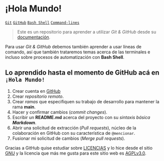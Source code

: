 # ¡Hola Mundo!

[`Git`](md-gGHP_post/git) [`GitHub`](_post/gh) [`Bash Shell`](_post/bs) [`Command-lines`](_post/cmd)

> Este es un repositorio para aprender a utilizar *Git & GitHub* desde su [documentación](https://docs.github.com/es/get-started/quickstart/hello-world).

Para usar *Git & GitHub* debemos también aprender a usar líneas de comando, así que también trataremos temas acerca de las terminales e incluso sobre procesos de automatización con **Bash Shell**.

## Lo aprendido hasta el momento de GitHub acá en `¡Hola Mundo!`
1. Crear cuenta en [GitHub](https://GitHub.com)
2. Crear *repositorio remoto*.
3. Crear *ramas* que especifiquen su trabajo de desarrollo para mantener la rama **main**.
4. Hacer y confirmar cambios (*commit changes*).
5. Escribir un **README.md** acerca del proyecto con su *sintaxis básica* ***Markdown***.
6. Abrir una solicitud de extracción (*Pull requests*), núcleo de la colaboración en GitHub con su característica de `@mencionar`.
7. Fusionar mi solicitud de cambios (*Merge pull requests*).

Gracias a GitHub quise estudiar sobre [LICENCIAS](https://www.gnu.org/licenses/license-list.html) y lo hice desde el sitio [GNU](gnu.org) y la licencia que más me gusta para este sitio web es [AGPLv3.0](https://www.gnu.org/licenses/license-list.html#AGPLv3.0).

